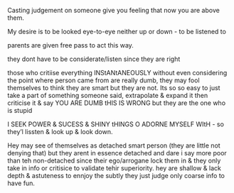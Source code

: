 Casting judgement on someone give you feeling that now you are above them.


My desire is to be looked eye-to-eye neither up or down - to be listened to

parents are given free pass to act this way.

they dont have to be considerate/listen since they are right 

those who critiise everything INStANtANEOUSLY without even considering the point where person came from are really dumb, they may fool themselves to think they are smart but they are not.
Its so so easy to just take a part of something someone said, extrapolate & expand it then criticise it & say YOU ARE DUMB tHIS IS WRONG
but they are the one who is stupid


I SEEK POWER & SUCESS & SHINY tHINGS O ADORNE MYSELF WItH - so they’l lissten & look up & look down.

Hey may see of themselves as detached smart person (they are little not denying that) but they arent in essence detached and dare i say more poor than teh non-detached since their ego/arrogane lock them in & they only take in info or critisice to validate tehir superiority. hey are shallow & lack depth & astuteness to ennjoy the subtly they just judge only coarse info to have fun. 